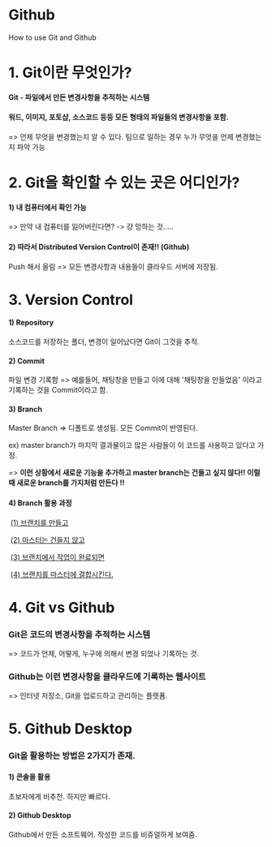 # Github

How to use Git and Github

# 1. Git이란 무엇인가?

#### Git - 파일에서 만든 변경사항을 추적하는 시스템

#### 워드, 이미지, 포토샵, 소스코드 등등 모든 형태의 파일들의 변경사항을 포함.

=> 언제 무엇을 변경했는지 알 수 있다. 팀으로 일하는 경우 누가 무엇을 언제 변경했는지 파악 가능

# 2. Git을 확인할 수 있는 곳은 어디인가?

#### 1) 내 컴퓨터에서 확인 가능

=> 만약 내 컴퓨터를 잃어버린다면? -> 걍 망하는 것.....

#### 2) 따라서 Distributed Version Control이 존재!! (Github)

Push 해서 올림 => 모든 변경사항과 내용들이 클라우드 서버에 저장됨.

# 3. Version Control

#### 1) Repository

소스코드를 저장하는 폴더, 변경이 일어났다면 Git이 그것을 추적.

#### 2) Commit

파일 변경 기록함 => 예를들어, 채팅창을 만들고 이에 대해 '채팅창을 만들었음' 이라고 기록하는 것을 Commit이라고 함.

#### 3) Branch

Master Branch => 디폴트로 생성됨. 모든 Commit이 반영된다.

ex) master branch가 마지막 결과물이고 많은 사람들이 이 코드를 사용하고 있다고 가정.

=> **이런 상황에서 새로운 기능을 추가하고 master branch는 건들고 싶지 않다!! 이럴때 새로운 branch를 가지처럼 만든다 !!**

#### 4) Branch 활용 과정

​ <u>(1) 브랜치를 만들고</u>

​ <u>(2) 마스터는 건들지 않고</u>

​ <u>(3) 브랜치에서 작업이 완료되면</u>

​ <u>(4) 브랜치를 마스터에 결합시킨다.</u>

# 4. Git vs Github

### Git은 코드의 변경사항을 추적하는 시스템

=> 코드가 언제, 어떻게, 누구에 의해서 변경 되었나 기록하는 것.

### Github는 이런 변경사항을 클라우드에 기록하는 웹사이트

=> 인터넷 저장소, Git을 업로드하고 관리하는 플랫폼.

# 5. Github Desktop

### Git을 활용하는 방법은 2가지가 존재.

#### 1) 콘솔을 활용

초보자에게 비추천. 하지만 빠르다.

#### 2) Github Desktop

Github에서 만든 소프트웨어. 작성한 코드를 비쥬얼하게 보여줌.
